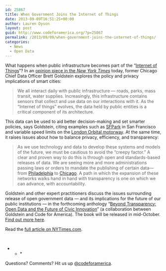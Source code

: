 ```yaml
---
id: 25867
title: When Government Joins the Internet of Things
date: 2013-09-09T16:51:25+00:00
author: Lauren Dyson
layout: post
guid: http://www.codeforamerica.org/?p=25867
permalink: /2013/09/09/when-government-joins-the-internet-of-things/
categories:
  - News
  - Open Data
---
```

What happens when public infrastructure becomes part of the &#8220;[Internet of Things](http://en.wikipedia.org/wiki/Internet_of_Things)&#8220;? In an [opinion piece in the _New York Times_](http://www.nytimes.com/roomfordebate/2013/09/08/privacy-and-the-internet-of-things/when-government-joins-the-internet-of-things) today, former Chicago Chief Data Officer Brett Goldstein explores the policy and privacy implications of smart cities:

> We all interact daily with public infrastructure — roads, parks, mass transit, water supplies. Increasingly, this infrastructure contains sensors that collect and use data on our interactions with it. As the &#8220;Internet of things&#8221; evolves, the data held by public entities is a critical component of its architecture.

This data can be used to aid better decision-making and set smarter policies, says Goldstein, citing examples such as [SFPark](http://sfpark.org/) in San Francisco and variable speed limits on the [London Orbital motorway](http://www.direct.gov.uk/prod_consum_dg/groups/dg_digitalassets/@dg/@en/documents/digitalasset/dg_185830.pdf). At the same time, it raises issues about how to balance privacy, efficiency, and transparency:

> As we use technology and data to develop these systems and models of the future, we must be cautious to avoid the &#8220;creepy factor.&#8221; A clear and proven way to do this is through open and standards-based releases of data. We are seeing more and more administrations passing laws or orders to mandate the publishing of certain data—from [Philadelphia](http://cityofphiladelphia.wordpress.com/2012/04/27/mayor-nutter-signs-open-data-executive-order-3/) to [Chicago](http://www.cityofchicago.org/city/en/depts/mayor/press_room/press_releases/2012/december_2012/mayor_emanuel_expandsopendataoncityportalwithexecutiveorder.html). A path in which the expansion of these networks walks hand in hand with transparency is one on which we can advance, with accountability.

Goldstein and other expert practitioners discuss the issues surrounding release of open government data — and its implications for the future of our public institutions — in the forthcoming anthology &#8220;[Beyond Transparency: Open Data and the Future of Civic Innovation](codeforamerica.org/beyond-transparency/)&#8221; (a collaboration between Goldstein and Code for America). The book will be released in mid-October. [Find out more here](http://www.codeforamerica.org/beyond-transparency/).

Read the [full article on NYTimes.com](http://www.nytimes.com/roomfordebate/2013/09/08/privacy-and-the-internet-of-things/when-government-joins-the-internet-of-things).

&nbsp;

* * *&nbsp;


  
Questions? Comments? Hit us up <a href="http://twitter.com/codeforamerica" target="_blank">@codeforamerica</a>.</p> 

&nbsp;